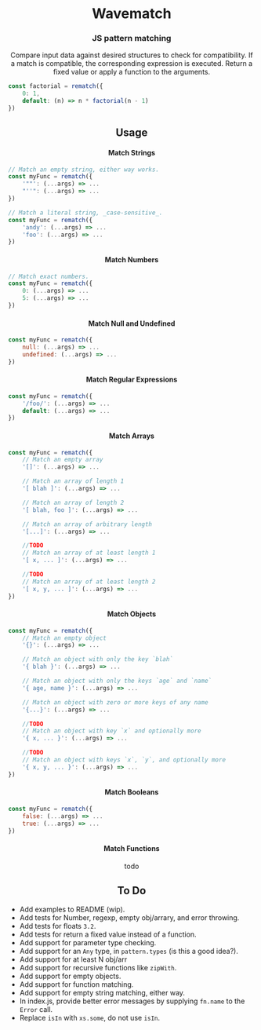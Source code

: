 <h1 align='center'>Wavematch</h1>
<h3 align='center'><strong>JS pattern matching</strong></h3>

<p align='center'>
Compare input data against desired structures to check for compatibility.
If a match is compatible, the corresponding expression is executed.
Return a fixed value or apply a function to the arguments.
</p>

```JavaScript
const factorial = rematch({
    0: 1,
    default: (n) => n * factorial(n - 1)
})
```

<h2 align='center'>Usage</h2>

<h4 align='center'>Match Strings</h4>

```javascript
// Match an empty string, either way works.
const myFunc = rematch({
    '""': (...args) => ...
    "''": (...args) => ...
})

// Match a literal string, _case-sensitive_.
const myFunc = rematch({
    'andy': (...args) => ...
    'foo': (...args) => ...
})
```

<h4 align='center'>Match Numbers</h4>

```javascript
// Match exact numbers.
const myFunc = rematch({
    0: (...args) => ...
    5: (...args) => ...
})
```

<h4 align='center'>Match Null and Undefined</h4>

```javascript
const myFunc = rematch({
    null: (...args) => ...
    undefined: (...args) => ...
})
```

<h4 align='center'>Match Regular Expressions</h4>

```javascript
const myFunc = rematch({
    '/foo/': (...args) => ...
    default: (...args) => ...
})
```

<h4 align='center'>Match Arrays</h4>

```javascript
const myFunc = rematch({
    // Match an empty array
    '[]': (...args) => ...

    // Match an array of length 1
    '[ blah ]': (...args) => ...

    // Match an array of length 2
    '[ blah, foo ]': (...args) => ...

    // Match an array of arbitrary length
    '[...]': (...args) => ...

    //TODO
    // Match an array of at least length 1
    '[ x, ... ]': (...args) => ...

    //TODO
    // Match an array of at least length 2
    '[ x, y, ... ]': (...args) => ...
})
```

<h4 align='center'>Match Objects</h4>

```javascript
const myFunc = rematch({
    // Match an empty object
    '{}': (...args) => ...

    // Match an object with only the key `blah`
    '{ blah }': (...args) => ...

    // Match an object with only the keys `age` and `name`
    '{ age, name }': (...args) => ...

    // Match an object with zero or more keys of any name
    '{...}': (...args) => ...

    //TODO
    // Match an object with key `x` and optionally more
    '{ x, ... }': (...args) => ...

    //TODO
    // Match an object with keys `x`, `y`, and optionally more
    '{ x, y, ... }': (...args) => ...
})
```

<h4 align='center'>Match Booleans</h4>

```javascript
const myFunc = rematch({
    false: (...args) => ...
    true: (...args) => ...
})
```

<h4 align='center'>Match Functions</h4>

<p align='center'>todo</p>

<h2 align='center'>To Do</h2>

- Add examples to README (wip).
- Add tests for Number, regexp, empty obj/arrary, and error throwing.
- Add tests for floats `3.2`.
- Add tests for return a fixed value instead of a function.
- Add support for parameter type checking.
- Add support for an `Any` type, in `pattern.types` (is this a good idea?).
- Add support for at least N obj/arr
- Add support for recursive functions like `zipWith`.
- Add support for empty objects.
- Add support for function matching.
- Add support for empty string matching, either way.
- In index.js, provide better error messages by supplying `fn.name` to the `Error` call.
- Replace `isIn` with `xs.some`, do not use `isIn`.
